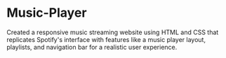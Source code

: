 # Music-Player
Created a responsive music streaming website using HTML and CSS that replicates Spotify's interface with features like a music player layout, playlists, and navigation bar for a realistic user experience.
